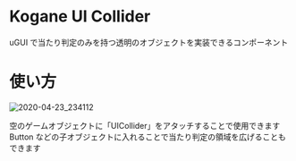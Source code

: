 # Kogane UI Collider

uGUI で当たり判定のみを持つ透明のオブジェクトを実装できるコンポーネント

# 使い方

![2020-04-23_234112](https://user-images.githubusercontent.com/6134875/80112530-29cf0380-85bc-11ea-9be3-0af31e51dc94.png)

空のゲームオブジェクトに「UICollider」をアタッチすることで使用できます  
Button などの子オブジェクトに入れることで当たり判定の領域を広げることもできます  
